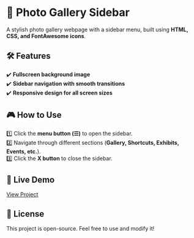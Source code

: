 # 📸 Photo Gallery Sidebar

A stylish photo gallery webpage with a sidebar menu, built using **HTML, CSS, and FontAwesome icons**.

## 🛠 Features

✔️ **Fullscreen background image**  
✔️ **Sidebar navigation with smooth transitions**  
✔️ **Responsive design for all screen sizes**

## 🎮 How to Use

1️⃣ Click the **menu button (☰)** to open the sidebar.  
2️⃣ Navigate through different sections (**Gallery, Shortcuts, Exhibits, Events, etc.**).  
3️⃣ Click the **X button** to close the sidebar.

## 🚀 Live Demo

[View Project](https://OmBombatkar.github.io/Photo_Gallery_SlideBar/)

## 📜 License

This project is open-source. Feel free to use and modify it!
